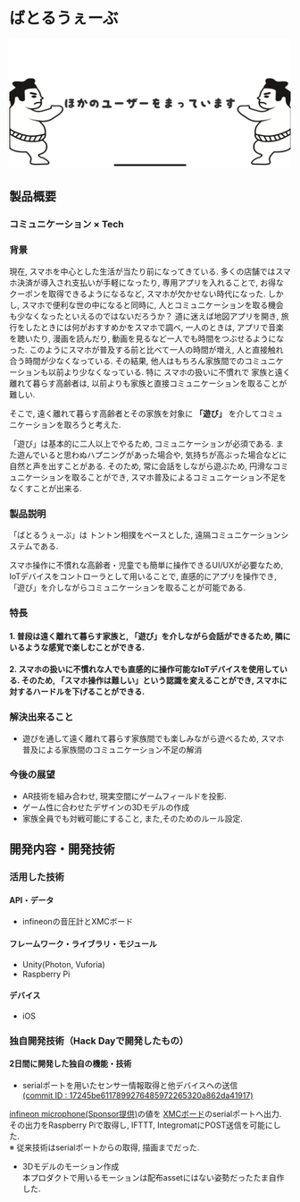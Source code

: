 # ばとるうぇーぶ

[![ばとるうぇーぶ](Images/image.png)](https://youtu.be/0dlm9K76f3A)

## 製品概要
### コミュニケーション ×  Tech

### 背景
現在, スマホを中心とした生活が当たり前になってきている. 多くの店舗ではスマホ決済が導入され支払いが手軽になったり, 専用アプリを入れることで, お得なクーポンを取得できるようになるなど, スマホが欠かせない時代になった.
しかし, スマホで便利な世の中になると同時に, 人とコミュニケーションを取る機会も少なくなったといえるのではないだろうか？
道に迷えば地図アプリを開き, 旅行をしたときには何がおすすめかをスマホで調べ, 一人のときは, アプリで音楽を聴いたり, 漫画を読んだり, 動画を見るなど一人でも時間をつぶせるようになった. このようにスマホが普及する前と比べて一人の時間が増え, 人と直接触れ合う時間が少なくなっている. その結果, 他人はもちろん家族間でのコミュニケーションも以前より少なくなっている. 特に スマホの扱いに不慣れで 家族と遠く離れて暮らす高齢者は, 以前よりも家族と直接コミュニケーションを取ることが難しい.

そこで, 遠く離れて暮らす高齢者とその家族を対象に **「遊び」** を介してコミュニケーションを取ろうと考えた.

「遊び」は基本的に二人以上でやるため, コミュニケーションが必須である.  また遊んでいると思わぬハプニングがあった場合や, 気持ちが高ぶった場合などに自然と声を出すことがある. そのため, 常に会話をしながら遊ぶため, 円滑なコミュニケーションを取ることができ, スマホ普及によるコミュニケーション不足をなくすことが出来る.

### 製品説明
「ばとるうぇーぶ」は トントン相撲をベースとした, 遠隔コミュニケーションシステムである.


スマホ操作に不慣れな高齢者・児童でも簡単に操作できるUI/UXが必要なため, IoTデバイスをコントローラとして用いることで, 直感的にアプリを操作でき,「遊び」を介しながらコミュニケーションを取ることが可能である.


### 特長

#### 1. 普段は遠く離れて暮らす家族と, 「遊び」を介しながら会話ができるため, 隣にいるような感覚で楽しむことができる.

#### 2. スマホの扱いに不慣れな人でも直感的に操作可能なIoTデバイスを使用している. そのため, 「スマホ操作は難しい」という認識を変えることができ, スマホに対するハードルを下げることができる.



### 解決出来ること
* 遊びを通して遠く離れて暮らす家族間でも楽しみながら遊べるため, スマホ普及による家族間のコミュニケーション不足の解消



### 今後の展望
* AR技術を組み合わせ, 現実空間にゲームフィールドを投影.
* ゲーム性に合わせたデザインの3Dモデルの作成
* 家族全員でも対戦可能にすること, また,そのためのルール設定.


## 開発内容・開発技術
### 活用した技術
#### API・データ
* infineonの音圧計とXMCボード

#### フレームワーク・ライブラリ・モジュール
* Unity(Photon, Vuforia)
* Raspberry Pi

#### デバイス
* iOS

### 独自開発技術（Hack Dayで開発したもの）
#### 2日間に開発した独自の機能・技術
* serialポートを用いたセンサー情報取得と他デバイスへの送信<br>
 [(commit ID : 17245be6117899276485972265320a862da41917)](https://github.com/jphacks/FK_1904/commit/17245be6117899276485972265320a862da41917)

 [infineon microphone(Sponsor提供)](https://www.infineon.com/cms/jp/product/sensor/mems-microphones/)の値を [XMCボード](https://www.infineon.com/cms/en/product/evaluation-boards/kit_xmc_2go_xmc1100_v1/)のserialポートへ出力. その出力をRaspberry Piで取得し, IFTTT, IntegromatにPOST送信を可能にした. <br>
 ※ 従来技術はserialポートからの取得, 描画までだった.


* 3Dモデルのモーション作成<br>
 本プロダクトで用いるモーションは配布assetにはない姿勢だったたま自作した.
